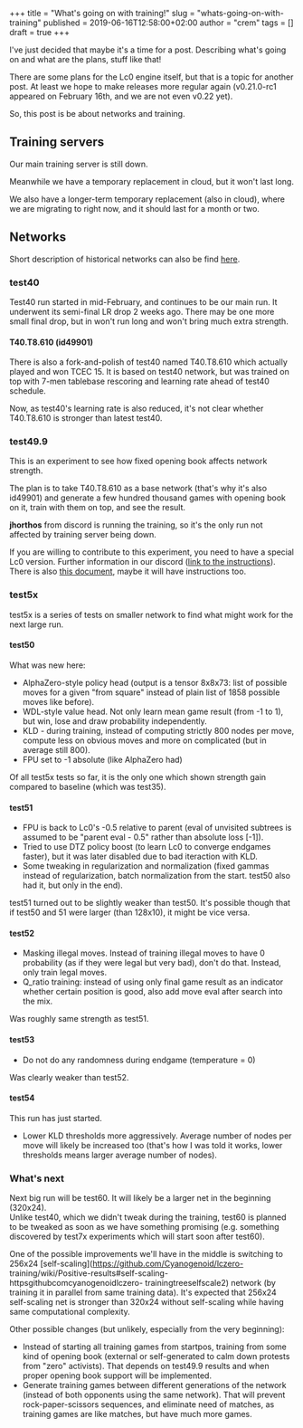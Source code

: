 +++
title = "What's going on with training!"
slug = "whats-going-on-with-training"
published = 2019-06-16T12:58:00+02:00
author = "crem"
tags = []
draft = true
+++

I've just decided that maybe it's a time for a post. Describing what's going
on and what are the plans, stuff like that!  
  
There are some plans for the Lc0 engine itself, but that is a topic for
another post. At least we hope to make releases more regular again
(v0.21.0-rc1 appeared on February 16th, and we are not even v0.22 yet).  
  
So, this post is be about networks and training.  
  

## Training servers

Our main training server is still down.  
  

Meanwhile we have a temporary replacement in cloud, but it won't last long.  
  

We also have a longer-term temporary replacement (also in cloud), where we are
migrating to right now, and it should last for a month or two.

## Networks

Short description of historical networks can also be find
[here](https://github.com/LeelaChessZero/lc0/wiki/Project-History).

### test40

Test40 run started in mid-February, and continues to be our main run. It
underwent its semi-final LR drop 2 weeks ago. There may be one more small
final drop, but in won't run long and won't bring much extra strength.

####  **T40.T8.610 (id49901)**

There is also a fork-and-polish of test40 named T40.T8.610 which actually
played and won TCEC 15. It is based on test40 network, but was trained on top
with 7-men tablebase rescoring and learning rate ahead of test40 schedule.  
  
Now, as test40's learning rate is also reduced, it's not clear whether
T40.T8.610 is stronger than latest test40.  

### test49.9

This is an experiment to see how fixed opening book affects network strength.

  
The plan is to take T40.T8.610 as a base network (that's why it's also
id49901) and generate a few hundred thousand games with opening book on it,
train with them on top, and see the result.

 **jhorthos** from discord is running the training, so it's the only run not
affected by training server being down.

  
If you are willing to contribute to this experiment, you need to have a
special Lc0 version. Further information in our discord ([link to the
instructions](https://discordapp.com/channels/425419482568196106/445928688115122176/589323938010759168)).
There is also [this document](http://lc0.org/test49.9), maybe it will have
instructions too.

### test5x

test5x is a series of tests on smaller network to find what might work for the
next large run.  

#### test50

What was new here:

  * AlphaZero-style policy head (output is a tensor 8x8x73: list of possible moves for a given "from square" instead of plain list of 1858 possible moves like before).
  * WDL-style value head. Not only learn mean game result (from -1 to 1), but win, lose and draw probability independently.
  * KLD - during training, instead of computing strictly 800 nodes per move, compute less on obvious moves and more on complicated (but in average still 800).
  * FPU set to -1 absolute (like AlphaZero had)

Of all test5x tests so far, it is the only one which shown strength gain
compared to baseline (which was test35).

#### test51

  * FPU is back to Lc0's -0.5 relative to parent (eval of unvisited subtrees is assumed to be "parent eval - 0.5" rather than absolute loss [-1]).
  * Tried to use DTZ policy boost (to learn Lc0 to converge endgames faster), but it was later disabled due to bad iteraction with KLD.
  * Some tweaking in regularization and normalization (fixed gammas instead of regularization, batch normalization from the start. test50 also had it, but only in the end).

test51 turned out to be slightly weaker than test50. It's possible though that
if test50 and 51 were larger (than 128x10), it might be vice versa.

#### test52

  * Masking illegal moves. Instead of training illegal moves to have 0 probability (as if they were legal but very bad), don't do that. Instead, only train legal moves.
  * Q_ratio training: instead of using only final game result as an indicator whether certain position is good, also add move eval after search into the mix.

Was roughly same strength as test51.

#### test53

  * Do not do any randomness during endgame (temperature = 0)

Was clearly weaker than test52.

#### test54

This run has just started.

  * Lower KLD thresholds more aggressively. Average number of nodes per move will likely be increased too (that's how I was told it works, lower thresholds means larger average number of nodes).

### What's next

Next big run will be test60. It will likely be a larger net in the beginning
(320x24).  
Unlike test40, which we didn't tweak during the training, test60 is planned to
be tweaked as soon as we have something promising (e.g. something discovered
by test7x experiments which will start soon after test60).  
  
One of the possible improvements we'll have in the middle is switching to
256x24 [self-scaling](https://github.com/Cyanogenoid/lczero-
training/wiki/Positive-results#self-scaling-httpsgithubcomcyanogenoidlczero-
trainingtreeselfscale2) network (by training it in parallel from same training
data). It's expected that 256x24 self-scaling net is stronger than 320x24
without self-scaling while having same computational complexity.

  
Other possible changes (but unlikely, especially from the very beginning):  
  

  * Instead of starting all training games from startpos, training from some kind of opening book (external or self-generated to calm down protests from "zero" activists). That depends on test49.9 results and when proper opening book support will be implemented.
  * Generate training games between different generations of the network (instead of both opponents using the same network). That will prevent rock-paper-scissors sequences, and eliminate need of matches, as training games are like matches, but have much more games.
